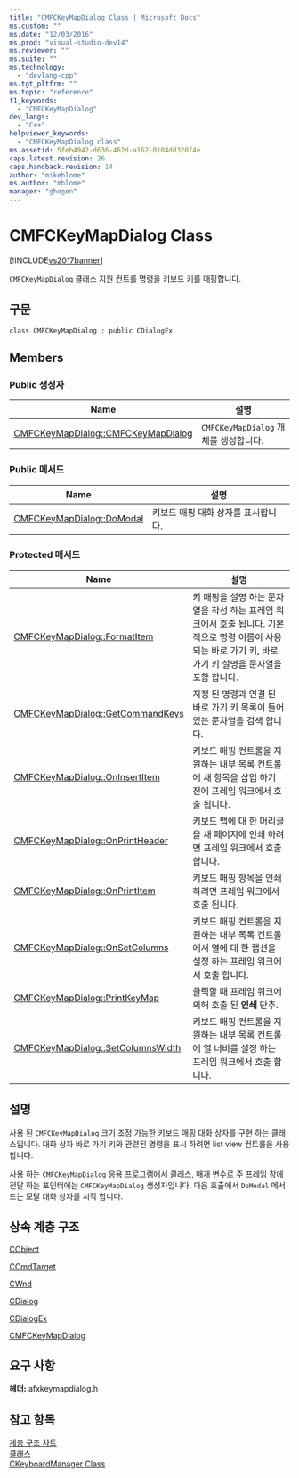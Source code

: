 ```yaml
---
title: "CMFCKeyMapDialog Class | Microsoft Docs"
ms.custom: ""
ms.date: "12/03/2016"
ms.prod: "visual-studio-dev14"
ms.reviewer: ""
ms.suite: ""
ms.technology: 
  - "devlang-cpp"
ms.tgt_pltfrm: ""
ms.topic: "reference"
f1_keywords: 
  - "CMFCKeyMapDialog"
dev_langs: 
  - "C++"
helpviewer_keywords: 
  - "CMFCKeyMapDialog class"
ms.assetid: 5feb4942-d636-462d-a162-0104dd320f4e
caps.latest.revision: 26
caps.handback.revision: 14
author: "mikeblome"
ms.author: "mblome"
manager: "ghogen"
---
```

# CMFCKeyMapDialog Class
[!INCLUDE[vs2017banner](../../assembler/inline/includes/vs2017banner.md)]

`CMFCKeyMapDialog` 클래스 지원 컨트롤 명령을 키보드 키를 매핑합니다.  
  
## 구문  
  
```  
class CMFCKeyMapDialog : public CDialogEx  
```  
  
## Members  
  
### Public 생성자  
  
|Name|설명|  
|----------|--------|  
|[CMFCKeyMapDialog::CMFCKeyMapDialog](../Topic/CMFCKeyMapDialog::CMFCKeyMapDialog.md)|`CMFCKeyMapDialog` 개체를 생성합니다.|  
  
### Public 메서드  
  
|Name|설명|  
|----------|--------|  
|[CMFCKeyMapDialog::DoModal](../Topic/CMFCKeyMapDialog::DoModal.md)|키보드 매핑 대화 상자를 표시합니다.|  
  
### Protected 메서드  
  
|Name|설명|  
|----------|--------|  
|[CMFCKeyMapDialog::FormatItem](../Topic/CMFCKeyMapDialog::FormatItem.md)|키 매핑을 설명 하는 문자열을 작성 하는 프레임 워크에서 호출 됩니다.  기본적으로 명령 이름이 사용 되는 바로 가기 키, 바로 가기 키 설명을 문자열을 포함 합니다.|  
|[CMFCKeyMapDialog::GetCommandKeys](../Topic/CMFCKeyMapDialog::GetCommandKeys.md)|지정 된 명령과 연결 된 바로 가기 키 목록이 들어 있는 문자열을 검색 합니다.|  
|[CMFCKeyMapDialog::OnInsertItem](../Topic/CMFCKeyMapDialog::OnInsertItem.md)|키보드 매핑 컨트롤을 지 원하는 내부 목록 컨트롤에 새 항목을 삽입 하기 전에 프레임 워크에서 호출 됩니다.|  
|[CMFCKeyMapDialog::OnPrintHeader](../Topic/CMFCKeyMapDialog::OnPrintHeader.md)|키보드 맵에 대 한 머리글을 새 페이지에 인쇄 하려면 프레임 워크에서 호출 합니다.|  
|[CMFCKeyMapDialog::OnPrintItem](../Topic/CMFCKeyMapDialog::OnPrintItem.md)|키보드 매핑 항목을 인쇄 하려면 프레임 워크에서 호출 됩니다.|  
|[CMFCKeyMapDialog::OnSetColumns](../Topic/CMFCKeyMapDialog::OnSetColumns.md)|키보드 매핑 컨트롤을 지 원하는 내부 목록 컨트롤에서 열에 대 한 캡션을 설정 하는 프레임 워크에서 호출 합니다.|  
|[CMFCKeyMapDialog::PrintKeyMap](../Topic/CMFCKeyMapDialog::PrintKeyMap.md)|클릭할 때 프레임 워크에 의해 호출 된  **인쇄** 단추.|  
|[CMFCKeyMapDialog::SetColumnsWidth](../Topic/CMFCKeyMapDialog::SetColumnsWidth.md)|키보드 매핑 컨트롤을 지 원하는 내부 목록 컨트롤에 열 너비를 설정 하는 프레임 워크에서 호출 합니다.|  
  
## 설명  
 사용 된 `CMFCKeyMapDialog` 크기 조정 가능한 키보드 매핑 대화 상자를 구현 하는 클래스입니다.  대화 상자 바로 가기 키와 관련된 명령을 표시 하려면 list view 컨트롤을 사용 합니다.  
  
 사용 하는 `CMFCKeyMapDialog` 응용 프로그램에서 클래스, 매개 변수로 주 프레임 창에 전달 하는 포인터에는 `CMFCKeyMapDialog` 생성자입니다.  다음 호출에서 `DoModal` 메서드는 모달 대화 상자를 시작 합니다.  
  
## 상속 계층 구조  
 [CObject](../../mfc/reference/cobject-class.md)  
  
 [CCmdTarget](../../mfc/reference/ccmdtarget-class.md)  
  
 [CWnd](../../mfc/reference/cwnd-class.md)  
  
 [CDialog](../../mfc/reference/cdialog-class.md)  
  
 [CDialogEx](../../mfc/reference/cdialogex-class.md)  
  
 [CMFCKeyMapDialog](../../mfc/reference/cmfckeymapdialog-class.md)  
  
## 요구 사항  
 **헤더:** afxkeymapdialog.h  
  
## 참고 항목  
 [계층 구조 차트](../../mfc/hierarchy-chart.md)   
 [클래스](../../mfc/reference/mfc-classes.md)   
 [CKeyboardManager Class](../../mfc/reference/ckeyboardmanager-class.md)